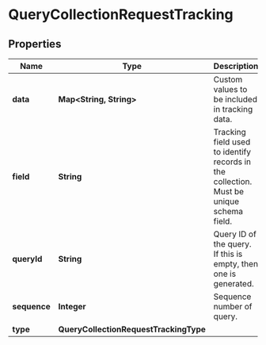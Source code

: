 

# QueryCollectionRequestTracking


## Properties

Name | Type | Description | Notes
------------ | ------------- | ------------- | -------------
**data** | **Map&lt;String, String&gt;** | Custom values to be included in tracking data. |  [optional]
**field** | **String** | Tracking field used to identify records in the collection.  Must be unique schema field. |  [optional]
**queryId** | **String** | Query ID of the query. If this is empty, then one is generated. |  [optional]
**sequence** | **Integer** | Sequence number of query. |  [optional]
**type** | **QueryCollectionRequestTrackingType** |  |  [optional]



